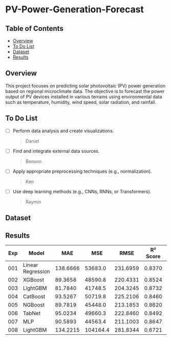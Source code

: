 # PV-Power-Generation-Forecast

## Table of Contents
- [Overview](#Overview)
- [To Do List](#To-Do-List)
- [Dataset](#Dataset)
- [Results](#Results)


## Overview
This project focuses on predicting solar photovoltaic (PV) power generation based on regional microclimate data. The objective is to forecast the power output of PV devices installed in various terrains using environmental data such as temperature, humidity, wind speed, solar radiation, and rainfall.

## To Do List
- [ ] Perform data analysis and create visualizations.
    > Daniel
- [ ] Find and integrate external data sources.
    > Benson
- [ ] Apply appropriate preprocessing techniques (e.g., normalization).
    > Ken
- [ ] Use deep learning methods (e.g., CNNs, RNNs, or Transformers).
    > Raymin

## Dataset

## Results
| Exp | Model             | MAE      | MSE      | RMSE     | R² Score | Note       |
| --- | ----------------- | -------- | -------- | -------- | -------- | ---------- |
| 001 | Linear Regression | 138.6666 | 53683.0  | 231.6959 | 0.8370   |            |
| 002 | XGBoost           | 89.3658  | 48590.8  | 220.4331 | 0.8524   |            |
| 003 | LightGBM          | 81.7840  | 41748.5  | 204.3245 | 0.8732   |            |
| 004 | CatBoost          | 93.5267  | 50719.8  | 225.2106 | 0.8460   |            |
| 005 | NGBoost           | 89.7819  | 45448.0  | 213.1853 | 0.8620   |            |
| 006 | TabNet            | 95.0234  | 49660.3  | 222.8460 | 0.8492   |            |
| 007 | MLP               | 90.5893  | 44563.4  | 211.1003 | 0.8647   |            |
| 008 | LightGBM          | 134.2215 | 104164.4 | 281.8344 | 0.6721   | Individual |
